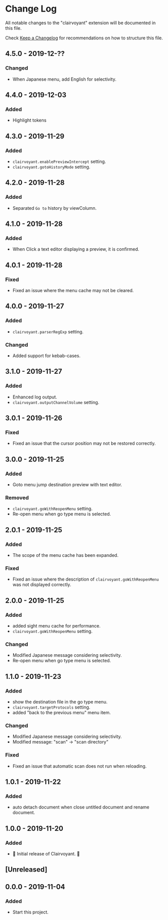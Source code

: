 # Change Log

All notable changes to the "clairvoyant" extension will be documented in this file.

Check [Keep a Changelog](http://keepachangelog.com/) for recommendations on how to structure this file.

## 4.5.0 - 2019-12-??

### Changed

- When Japanese menu, add English for selectivity.

## 4.4.0 - 2019-12-03

### Added

- Highlight tokens

## 4.3.0 - 2019-11-29

### Added

- `clairvoyant.enablePreviewIntercept` setting.
- `clairvoyant.gotoHistoryMode` setting.

## 4.2.0 - 2019-11-28

### Added

- Separated `Go to` history by viewColumn.

## 4.1.0 - 2019-11-28

### Added

- When Click a text editor displaying a preview, it is confirmed.

## 4.0.1 - 2019-11-28

### Fixed

- Fixed an issue where the menu cache may not be cleared.

## 4.0.0 - 2019-11-27

### Added

- `clairvoyant.parserRegExp` setting.

### Changed

- Added support for kebab-cases.

## 3.1.0 - 2019-11-27

### Added

- Enhanced log output.
- `clairvoyant.outputChannelVolume` setting.

## 3.0.1 - 2019-11-26

### Fixed

- Fixed an issue that the cursor position may not be restored correctly.

## 3.0.0 - 2019-11-25

### Added

- Goto menu jump destination preview with text editor.

### Removed

- `clairvoyant.goWithReopenMenu` setting.
- Re-open menu when go type menu is selected.

## 2.0.1 - 2019-11-25

### Added

- The scope of the menu cache has been expanded.

### Fixed

- Fixed an issue where the description of `clairvoyant.goWithReopenMenu` was not displayed correctly.

## 2.0.0 - 2019-11-25

### Added

- added sight menu cache for performance.
- `clairvoyant.goWithReopenMenu` setting.

### Changed

- Modified Japanese message considering selectivity.
- Re-open menu when go type menu is selected.

## 1.1.0 - 2019-11-23

### Added

- show the destination file in the go type menu.
- `clairvoyant.targetProtocols` setting.
- added "back to the previous menu" menu item.

### Changed

- Modified Japanese message considering selectivity.
- Modified message: "scan" -> "scan directory"

### Fixed

- Fixed an issue that automatic scan does not run when reloading.

## 1.0.1 - 2019-11-22

### Added

- auto detach document when close untitled document and rename document.

## 1.0.0 - 2019-11-20

### Added

- 🎊 Initial release of Clairvoyant. 🎉

## [Unreleased]

## 0.0.0 - 2019-11-04

### Added

- Start this project.
